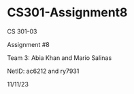 # CS301-Assignment8


CS 301-03

Assignment #8

Team 3: Abia Khan and Mario Salinas

NetID: ac6212 and ry7931

11/11/23
